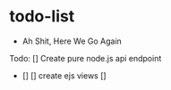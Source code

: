 # todo-list 

- Ah Shit, Here We Go Again


Todo: 
[] Create pure node.js api endpoint
- [] 
[] create ejs views
[] 

